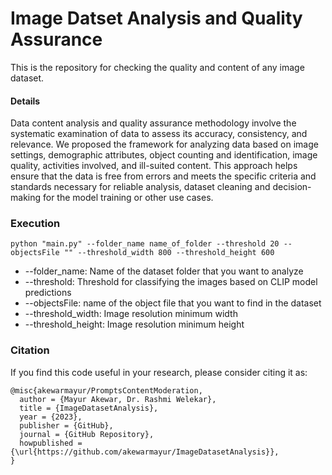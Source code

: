 # Image Datset Analysis and Quality Assurance
This is the repository for checking the quality and content of any image dataset.
#### Details
Data content analysis and quality assurance methodology involve the systematic examination of data to assess its accuracy, consistency, and relevance. We proposed the framework for analyzing data based on image settings, demographic attributes, object counting and identification, image quality, activities involved, and ill-suited content. This approach helps ensure that the data is free from errors and meets the specific criteria and standards necessary for reliable analysis, dataset cleaning and decision-making for the model training or other use cases.

### Execution
```
python "main.py" --folder_name name_of_folder --threshold 20 --objectsFile "" --threshold_width 800 --threshold_height 600
```
* --folder_name: Name of the dataset folder that you want to analyze
* --threshold: Threshold for classifying the images based on CLIP model predictions
* --objectsFile: name of the object file that you want to find in the dataset
* --threshold_width: Image resolution minimum width
* --threshold_height: Image resolution minimum height

### Citation
If you find this code useful in your research, please consider citing it as:
```
@misc{akewarmayur/PromptsContentModeration,
  author = {Mayur Akewar, Dr. Rashmi Welekar},
  title = {ImageDatasetAnalysis},
  year = {2023},
  publisher = {GitHub},
  journal = {GitHub Repository},
  howpublished = {\url{https://github.com/akewarmayur/ImageDatasetAnalysis}},
}
```
